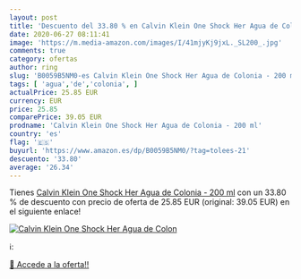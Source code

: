 ```yaml
---
layout: post
title: 'Descuento del 33.80 % en Calvin Klein One Shock Her Agua de Colon'
date: 2020-06-27 08:11:41
image: 'https://m.media-amazon.com/images/I/41mjyKj9jxL._SL200_.jpg'
comments: true
category: ofertas
author: ring
slug: 'B0059B5NM0-es Calvin Klein One Shock Her Agua de Colonia - 200 ml'
tags: [ 'agua','de','colonia', ]
actualPrice: 25.85 EUR
currency: EUR
price: 25.85
comparePrice: 39.05 EUR
prodname: 'Calvin Klein One Shock Her Agua de Colonia - 200 ml'
country: 'es'
flag: '🇪🇸'
buyurl: 'https://www.amazon.es/dp/B0059B5NM0/?tag=tolees-21'
descuento: '33.80'
average: '26.34'
---
```


Tienes [Calvin Klein One Shock Her Agua de Colonia - 200 ml](https://www.amazon.es/dp/B0059B5NM0/?tag=tolees-21) con un 33.80 % de descuento con precio de oferta de 25.85 EUR (original: 39.05 EUR) en el siguiente enlace!

[![Calvin Klein One Shock Her Agua de Colon](https://m.media-amazon.com/images/I/41mjyKj9jxL._SL200_.jpg)](https://www.amazon.es/dp/B0059B5NM0/?tag=tolees-21)

ℹ️:


[🛒 Accede a la oferta!!](https://www.amazon.es/dp/B0059B5NM0/?tag=tolees-21)
